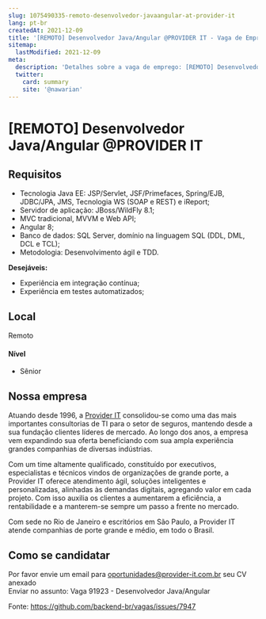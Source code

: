 ```yaml
---
slug: 1075490335-remoto-desenvolvedor-javaangular-at-provider-it
lang: pt-br
createdAt: 2021-12-09
title: '[REMOTO] Desenvolvedor Java/Angular @PROVIDER IT - Vaga de Emprego'
sitemap:
  lastModified: 2021-12-09
meta:
  description: 'Detalhes sobre a vaga de emprego: [REMOTO] Desenvolvedor Java/Angular @PROVIDER IT'
  twitter:
    card: summary
    site: '@nawarian'
---
```


# [REMOTO] Desenvolvedor Java/Angular @PROVIDER IT

## Requisitos
- Tecnologia Java EE:  JSP/Servlet, JSF/Primefaces, Spring/EJB, JDBC/JPA, JMS, Tecnologia WS (SOAP e REST) e iReport;
-  Servidor de aplicação: JBoss/WildFly 8.1;
- MVC tradicional, MVVM e Web API;
- Angular 8;
 - Banco de dados: SQL Server, domínio na linguagem SQL (DDL, DML, DCL e TCL);
 - Metodologia: Desenvolvimento ágil e TDD.

**Desejáveis:**
- Experiência em integração contínua;
- Experiência em testes automatizados;

## Local
Remoto
#### Nível
- Sênior


## Nossa empresa

Atuando desde 1996, a [Provider IT](https://provider-it.com.br/) consolidou-se como uma das mais importantes consultorias de TI para o setor de seguros, mantendo desde a sua fundação clientes líderes de mercado. Ao longo dos anos, a empresa vem expandindo sua oferta beneficiando com sua ampla experiência grandes companhias de diversas indústrias.

Com um time altamente qualificado, constituído por executivos, especialistas e técnicos vindos de organizações de grande porte, a Provider IT oferece atendimento ágil, soluções inteligentes e personalizadas, alinhadas às demandas digitais, agregando valor em cada projeto. Com isso auxilia os clientes a aumentarem a eficiência, a rentabilidade e a manterem-se sempre um passo a frente no mercado.

Com sede no Rio de Janeiro e escritórios em São Paulo, a Provider IT atende companhias de porte grande e médio, em todo o Brasil.

## Como se candidatar

Por favor envie um email para oportunidades@provider-it.com.br seu CV anexado  
Enviar no assunto:  Vaga 91923 - Desenvolvedor Java/Angular


Fonte: https://github.com/backend-br/vagas/issues/7947